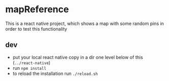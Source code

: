 # mapReference
This is a react native project, which shows a map with some random pins in order to test this functionality

## dev
- put your local react native copy in a dir one level below of this (`../react-native`)
- run `npm install`
- to reload the installation run `./reload.sh`
